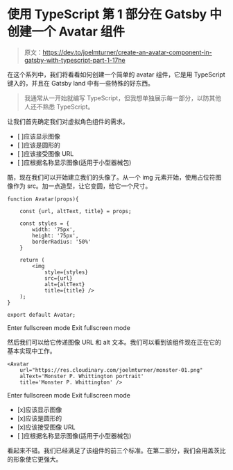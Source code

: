# 使用 TypeScript 第 1 部分在 Gatsby 中创建一个 Avatar 组件

> 原文：<https://dev.to/joelmturner/create-an-avatar-component-in-gatsby-with-typescript-part-1-17he>

在这个系列中，我们将看看如何创建一个简单的 avatar 组件，它是用 TypeScript 键入的，并且在 Gatsby land 中有一些特殊的好东西。

> 我通常从一开始就编写 TypeScript，但我想单独展示每一部分，以防其他人还不熟悉 TypeScript。

让我们首先确定我们对虚拟角色组件的需求。

*   [ ]应该显示图像
*   [ ]应该是圆形的
*   [ ]应该接受图像 URL
*   [ ]应根据名称显示图像(适用于小型器械包)

酷，现在我们可以开始建立我们的头像了。从一个 img 元素开始，使用占位符图像作为 src。加一点造型，让它变圆，给它一个尺寸。

```
function Avatar(props){

    const {url, altText, title} = props;

    const styles = {
        width: '75px',
        height: '75px',
        borderRadius: '50%'
    }

    return (
        <img
            style={styles}
            src={url}
            alt={altText}
            title={title} />
    );
}

export default Avatar; 
```

Enter fullscreen mode Exit fullscreen mode

然后我们可以给它传递图像 URL 和 alt 文本。我们可以看到该组件现在正在它的基本实现中工作。

```
<Avatar
    url="https://res.cloudinary.com/joelmturner/monster-01.png"
    alText='Monster P. Whittington portrait'
    title='Monster P. Whittington' /> 
```

Enter fullscreen mode Exit fullscreen mode

*   [x]应该显示图像
*   [x]应该是圆形的
*   [x]应该接受图像 URL
*   [ ]应根据名称显示图像(适用于小型器械包)

看起来不错。我们已经满足了该组件的前三个标准。在第二部分，我们会用盖茨比的形象使它更强大。